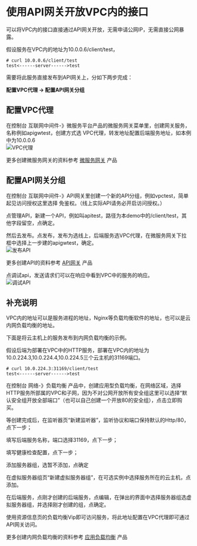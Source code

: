 # 使用API网关开放VPC内的接口

可以将VPC内的接口直接通过API网关开放，无需申请公网IP，无需直接公网暴露。

假设服务在VPC内的地址为10.0.0.6/client/test，

    # curl 10.0.0.6/client/test
    test<------server------>test
    
需要将此服务直接发布到API网关上，分如下两步完成：

<b>配置VPC代理 -> 配置API网关分组</b>

## 配置VPC代理
在控制台  互联网中间件-》微服务平台产品的微服务网关菜单里，创建网关服务，名称例如apigwtest，创建方式选 VPC代理，转发地址配置后端服务地址，如本例中为10.0.0.6
<br>![VPC代理](./创建VPC代理.png)<br/>

更多创建微服务网关的资料参考 [微服务网关](https://docs.jdcloud.com/cn/jd-distributed-service-framework/product-overview) 产品

## 配置API网关分组
在控制台  互联网中间件-》API网关里创建一个新的API分组，例如vpctest，简单起见访问授权这里选择 免鉴权。（线上实际API请务必开启访问授权。）

点管理API，新建一个API，例如叫apitest，路径为本demo中的/client/test，其他字段留空，点确定。

然后去发布。点发布，发布为选线上，后端服务选VPC代理，在微服务网关下拉框中选择上一步建的apigwtest，确定。
<br>![发布API](./发布API.png)<br/>

更多创建API的资料参考 [API网关](https://docs.jdcloud.com/cn/api-gateway/product-overview) 产品

点调试api，发送请求们可以在响应中看到VPC中的服务的响应。
<br>![调试API](./调试API.png)<br/>

## 补充说明

VPC内的地址可以是服务进程的地址，Nginx等负载均衡软件的地址，也可以是云内网负载均衡的地址。

下面是将云主机上的服务发布到内网负载均衡的示例。

假设后端为部署在VPC中的HTTP服务，部署在VPC内的地址为10.0.224.3,10.0.224.4,10.0.224.5三个云主机的31169端口。

    # curl 10.0.224.3:31169/client/test
    test<------server------>test


在控制台 网络-》负载均衡 产品中，创建应用型负载均衡，在网络区域，选择HTTP服务所部属的VPC和子网，因为不对公网开放所有安全组这里可以选择“默认安全组开放全部端口”（也可以自己创建一个开放80的安全组），点击立即购买。

等创建完成后，在监听器页“新建监听器”，监听协议和端口保持默认的Http/80，点下一步；

填写后端服务名称，端口选择31169，点下一步；

填写健康检查配置，点下一步；

添加服务器组，选暂不添加，点确定

在虚拟服务器组页“新建虚拟服务器组”，在可选实例中选择服务所在的云主机，点添加。

在后端服务，点刚才创建的后端服务，点编辑，在弹出的界面中选择服务器组选虚拟服务器组，并选择刚才创建的组，点确定。

使用资源信息页的负载均衡Vip即可访问服务，将此地址配置在VPC代理即可通过API网关访问。
    
更多创建内网负载均衡的资料参考 [应用负载均衡](https://docs.jdcloud.com/cn/application-load-balancer/product-overview) 产品
